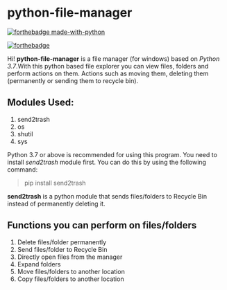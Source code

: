 # python-file-manager

[![forthebadge made-with-python](http://ForTheBadge.com/images/badges/made-with-python.svg)](https://www.python.org/)

[![forthebadge](https://forthebadge.com/images/badges/built-with-love.svg)](https://forthebadge.com)

Hi! **python-file-manager** is a file manager (for windows) based on *Python 3.7*.With this python based file explorer you can view files, folders and perform actions on them. Actions such as moving them, deleting them (permanently or sending them to recycle bin).

## Modules Used:

1. send2trash
2. os
3. shutil
4. sys

Python 3.7 or above is recommended for using this program.
You need to install *send2trash* module first. You can do this by using the following command:

> pip install send2trash

**send2trash** is a python module that sends files/folders to Recycle Bin instead of permanently deleting it.

## Functions you can perform on files/folders

 1. Delete files/folder permanently
 2. Send files/folder to Recycle Bin
 3. Directly open files from the manager
 4. Expand folders
 5. Move files/folders to another location
 6. Copy files/folders to another location
 
